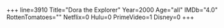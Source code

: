 +++
line=3910
Title="Dora the Explorer"
Year=2000
Age="all"
IMDb="4.0"
RottenTomatoes=""
Netflix=0
Hulu=0
PrimeVideo=1
Disney=0
+++

